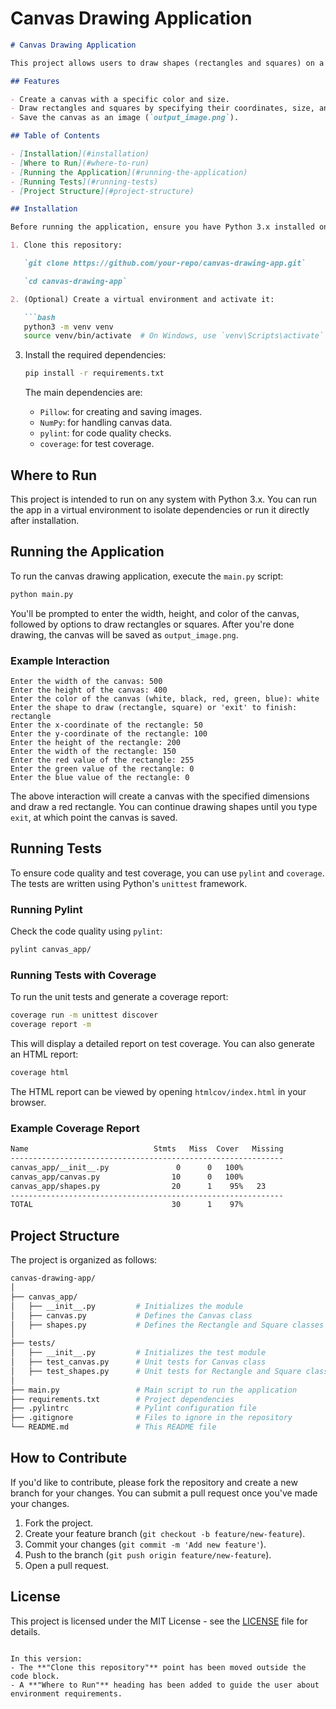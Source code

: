 # Canvas Drawing Application

```markdown
# Canvas Drawing Application

This project allows users to draw shapes (rectangles and squares) on a customizable canvas using Python. The canvas can be saved as an image (`output_image.png`) once the drawing is complete. The application leverages the `Pillow` library for image manipulation and `NumPy` for data handling.

## Features

- Create a canvas with a specific color and size.
- Draw rectangles and squares by specifying their coordinates, size, and color.
- Save the canvas as an image (`output_image.png`).

## Table of Contents

- [Installation](#installation)
- [Where to Run](#where-to-run)
- [Running the Application](#running-the-application)
- [Running Tests](#running-tests)
- [Project Structure](#project-structure)

## Installation

Before running the application, ensure you have Python 3.x installed on your system. Follow these steps to install the required dependencies.

1. Clone this repository:

   `git clone https://github.com/your-repo/canvas-drawing-app.git`

   `cd canvas-drawing-app`

2. (Optional) Create a virtual environment and activate it:

   ```bash
   python3 -m venv venv
   source venv/bin/activate  # On Windows, use `venv\Scripts\activate`
```

3. Install the required dependencies:

   ```bash
   pip install -r requirements.txt
   ```

   The main dependencies are:

   - `Pillow`: for creating and saving images.
   - `NumPy`: for handling canvas data.
   - `pylint`: for code quality checks.
   - `coverage`: for test coverage.

## Where to Run

This project is intended to run on any system with Python 3.x. You can run the app in a virtual environment to isolate dependencies or run it directly after installation.

## Running the Application

To run the canvas drawing application, execute the `main.py` script:

```bash
python main.py
```

You'll be prompted to enter the width, height, and color of the canvas, followed by options to draw rectangles or squares. After you're done drawing, the canvas will be saved as `output_image.png`.

### Example Interaction

```text
Enter the width of the canvas: 500
Enter the height of the canvas: 400
Enter the color of the canvas (white, black, red, green, blue): white
Enter the shape to draw (rectangle, square) or 'exit' to finish: rectangle
Enter the x-coordinate of the rectangle: 50
Enter the y-coordinate of the rectangle: 100
Enter the height of the rectangle: 200
Enter the width of the rectangle: 150
Enter the red value of the rectangle: 255
Enter the green value of the rectangle: 0
Enter the blue value of the rectangle: 0
```

The above interaction will create a canvas with the specified dimensions and draw a red rectangle. You can continue drawing shapes until you type `exit`, at which point the canvas is saved.

## Running Tests

To ensure code quality and test coverage, you can use `pylint` and `coverage`. The tests are written using Python's `unittest` framework.

### Running Pylint

Check the code quality using `pylint`:

```bash
pylint canvas_app/
```

### Running Tests with Coverage

To run the unit tests and generate a coverage report:

```bash
coverage run -m unittest discover
coverage report -m
```

This will display a detailed report on test coverage. You can also generate an HTML report:

```bash
coverage html
```

The HTML report can be viewed by opening `htmlcov/index.html` in your browser.

### Example Coverage Report

```bash
Name                            Stmts   Miss  Cover   Missing
-------------------------------------------------------------
canvas_app/__init__.py               0      0   100%
canvas_app/canvas.py                10      0   100%
canvas_app/shapes.py                20      1    95%   23
-------------------------------------------------------------
TOTAL                               30      1    97%
```

## Project Structure

The project is organized as follows:

```bash
canvas-drawing-app/
│
├── canvas_app/
│   ├── __init__.py         # Initializes the module
│   ├── canvas.py           # Defines the Canvas class
│   ├── shapes.py           # Defines the Rectangle and Square classes
│
├── tests/
│   ├── __init__.py         # Initializes the test module
│   ├── test_canvas.py      # Unit tests for Canvas class
│   ├── test_shapes.py      # Unit tests for Rectangle and Square classes
│
├── main.py                 # Main script to run the application
├── requirements.txt        # Project dependencies
├── .pylintrc               # Pylint configuration file
├── .gitignore              # Files to ignore in the repository
└── README.md               # This README file
```

## How to Contribute

If you'd like to contribute, please fork the repository and create a new branch for your changes. You can submit a pull request once you've made your changes.

1. Fork the project.
2. Create your feature branch (`git checkout -b feature/new-feature`).
3. Commit your changes (`git commit -m 'Add new feature'`).
4. Push to the branch (`git push origin feature/new-feature`).
5. Open a pull request.

## License

This project is licensed under the MIT License - see the [LICENSE](LICENSE) file for details.

```

In this version:
- The **"Clone this repository"** point has been moved outside the code block.
- A **"Where to Run"** heading has been added to guide the user about environment requirements.
```
